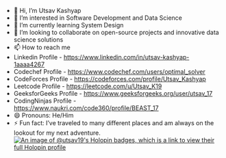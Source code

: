 
- 👋 Hi, I’m Utsav Kashyap
- 👀 I’m interested in Software Development and Data Science
- 🌱 I’m currently learning System Design
- 💞️ I’m looking to collaborate on open-source projects and innovative data science solutions
- 📫 How to reach me
- Linkedin Profile - https://www.linkedin.com/in/utsav-kashyap-1aaaa4267
- Codechef Profile - https://www.codechef.com/users/optimal_solver
- CodeForces Profile - https://codeforces.com/profile/Utsav_Kashyap
- Leetcode Profile - https://leetcode.com/u/Utsav_K19
- GeeksforGeeks Profile - https://www.geeksforgeeks.org/user/utsav_17
- CodingNinjas Profile - https://www.naukri.com/code360/profile/BEAST_17
- 😄 Pronouns: He/Him
- ⚡ Fun fact:  I’ve traveled to many different places and am always on the lookout for my next adventure.
[![An image of @utsav19's Holopin badges, which is a link to view their full Holopin profile](https://holopin.me/utsav19)](https://holopin.io/@utsav19)

<!---
UtsavKashyap1710/UtsavKashyap1710 is a ✨ special ✨ repository because its `README.md` (this file) appears on your GitHub profile.
You can click the Preview link to take a look at your changes.
--->
